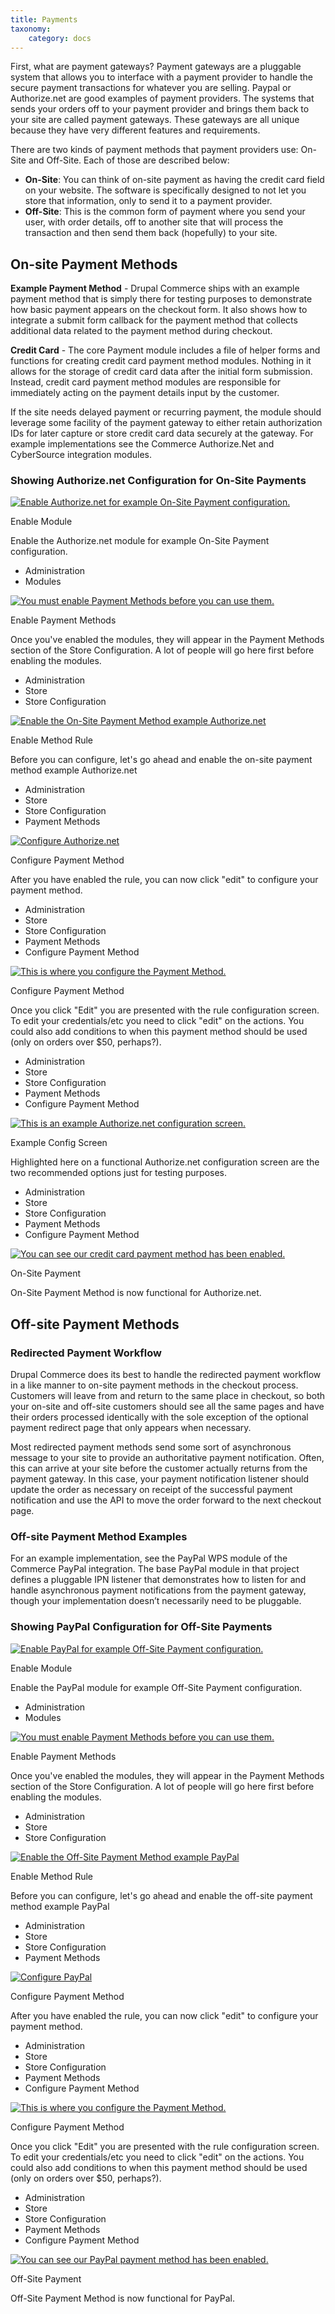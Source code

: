 ```yaml
---
title: Payments
taxonomy:
    category: docs
---
```


<div class="docs-enhanced">
<p>First, what are payment gateways? Payment gateways are a pluggable system that allows you to interface with a payment provider to handle the secure payment transactions for whatever you are selling. Paypal or Authorize.net are good examples of payment providers. The systems that sends your orders off to your payment provider and brings them back to your site are called payment gateways. These gateways are all unique because they have very different features and requirements.</p>
<p>There are two kinds of payment methods that payment providers use: On-Site and Off-Site. Each of those are described below:</p>
<ul>
    <li><strong>On-Site</strong>: You can think of on-site payment as having the credit card field on your website. The software is specifically designed to not let you store that information, only to send it to a payment provider.</li>
    <li><strong>Off-Site</strong>: This is the common form of payment where you send your user, with order details, off to another site that will process the transaction and then send them back (hopefully) to your site.</li>
</ul>
<h2>On-site Payment Methods</h2>
<p><strong>Example Payment Method</strong> - Drupal Commerce ships with an example payment method that is simply there for testing purposes to demonstrate how basic payment appears on the checkout form. It also shows how to integrate a submit form callback for the payment method that collects additional data related to the payment method during checkout.</p>
<p><strong>Credit Card</strong> - The core Payment module includes a file of helper forms and functions for creating credit card payment method modules. Nothing in it allows for the storage of credit card data after the initial form submission. Instead, credit card payment method modules are responsible for immediately acting on the payment details input by the customer.</p>
<p>If the site needs delayed payment or recurring payment, the module should leverage some facility of the payment gateway to either retain authorization IDs for later capture or store credit card data securely at the gateway. For example implementations see the Commerce Authorize.Net and CyberSource integration modules.</p>
<h3>Showing Authorize.net Configuration for On-Site Payments</h3>
<div class="screenshot screenshot-caption">
    <div class="img">
        <a href="/sites/default/files/docs/Pay-OnOffSite-On-1.png">
            <img src="/sites/default/files/docs/Pay-OnOffSite-On-1.png" alt="Enable Authorize.net for example On-Site Payment configuration." />
        </a>
    </div>
    <div class="caption">
        <p class="caption-title">Enable Module</p>
        <p>Enable the Authorize.net module for example On-Site Payment configuration.</p>
    </div>
    <ul class="screenshot_breadcrumbs">
        <li class="first">Administration</li>
        <li class="last">Modules</li>
    </ul>
</div>

<div class="screenshot screenshot-caption">
    <div class="img">
        <a href="/sites/default/files/docs/Pay-OnOffSite-On-2.png">
            <img src="/sites/default/files/docs/Pay-OnOffSite-On-2.png" alt="You must enable Payment Methods before you can use them." />
        </a>
    </div>
    <div class="caption">
        <p class="caption-title">Enable Payment Methods</p>
        <p>Once you've enabled the modules, they will appear in the Payment Methods section of the Store Configuration. A lot of people will go here first before enabling the modules.</p>
    </div>
    <ul class="screenshot_breadcrumbs">
        <li class="first">Administration</li>
        <li>Store</li>
        <li class="last">Store Configuration</li>
    </ul>
</div>

<div class="screenshot screenshot-caption">
    <div class="img">
        <a href="/sites/default/files/docs/Pay-OnOffSite-On-3.png">
            <img src="/sites/default/files/docs/Pay-OnOffSite-On-3.png" alt="Enable the On-Site Payment Method example Authorize.net" />
        </a>
    </div>
    <div class="caption">
        <p class="caption-title">Enable Method Rule</p>
        <p>Before you can configure, let's go ahead and enable the on-site payment method example Authorize.net</p>
    </div>
    <ul class="screenshot_breadcrumbs">
        <li class="first">Administration</li>
        <li>Store</li>
        <li>Store Configuration</li>
        <li class="last">Payment Methods</li>
    </ul>
</div>

<div class="screenshot screenshot-caption">
    <div class="img">
        <a href="/sites/default/files/docs/Pay-OnOffSite-On-4.png">
            <img src="/sites/default/files/docs/Pay-OnOffSite-On-4.png" alt="Configure Authorize.net" />
        </a>
    </div>
    <div class="caption">
        <p class="caption-title">Configure Payment Method</p>
        <p>After you have enabled the rule, you can now click "edit" to configure your payment method.</p>
    </div>
    <ul class="screenshot_breadcrumbs">
        <li class="first">Administration</li>
        <li>Store</li>
        <li>Store Configuration</li>
        <li>Payment Methods</li>
        <li class="last">Configure Payment Method</li>
    </ul>
</div>

<div class="screenshot screenshot-caption">
    <div class="img">
        <a href="/sites/default/files/docs/Pay-OnOffSite-ON-5.png">
            <img src="/sites/default/files/docs/Pay-OnOffSite-ON-5.png" alt="This is where you configure the Payment Method." />
        </a>
    </div>
    <div class="caption">
        <p class="caption-title">Configure Payment Method</p>
        <p>Once you click "Edit" you are presented with the rule configuration screen. To edit your credentials/etc you need to click "edit" on the actions. You could also add conditions to when this payment method should be used (only on orders over $50, perhaps?).</p>
    </div>
    <ul class="screenshot_breadcrumbs">
        <li class="first">Administration</li>
        <li>Store</li>
        <li>Store Configuration</li>
        <li>Payment Methods</li>
        <li class="last">Configure Payment Method</li>
    </ul>
</div>

<div class="screenshot screenshot-caption">
    <div class="img">
        <a href="/sites/default/files/docs/Pay-OnOffSite-On-6.png">
            <img src="/sites/default/files/docs/Pay-OnOffSite-On-6.png" alt="This is an example Authorize.net configuration screen." />
        </a>
    </div>
    <div class="caption">
        <p class="caption-title">Example Config Screen</p>
        <p>Highlighted here on a functional Authorize.net configuration screen are the two recommended options just for testing purposes.</p>
    </div>
    <ul class="screenshot_breadcrumbs">
        <li class="first">Administration</li>
        <li>Store</li>
        <li>Store Configuration</li>
        <li>Payment Methods</li>
        <li class="last">Configure Payment Method</li>
    </ul>
</div>

<div class="screenshot screenshot-caption">
    <div class="img">
        <a href="/sites/default/files/docs/Pay-OnOffSite-On-7.png">
            <img src="/sites/default/files/docs/Pay-OnOffSite-On-7.png" alt="You can see our credit card payment method has been enabled." />
        </a>
    </div>
    <div class="caption">
        <p class="caption-title">On-Site Payment</p>
        <p>On-Site Payment Method is now functional for Authorize.net.</p>
    </div>
</div>
<h2>Off-site Payment Methods</h2>
<h3>Redirected Payment Workflow</h3>
<p>Drupal Commerce does its best to handle the redirected payment workflow in a like manner to on-site payment methods in the checkout process. Customers will leave from and return to the same place in checkout, so both your on-site and off-site customers should see all the same pages and have their orders processed identically with the sole exception of the optional payment redirect page that only appears when necessary.</p>
<p>Most redirected payment methods send some sort of asynchronous message to your site to provide an authoritative payment notification. Often, this can arrive at your site before the customer actually returns from the payment gateway. In this case, your payment notification listener should update the order as necessary on receipt of the successful payment notification and use the API to move the order forward to the next checkout page.</p>
<h3>Off-site Payment Method Examples</h3>
<p>For an example implementation, see the PayPal WPS module of the Commerce PayPal integration. The base PayPal module in that project defines a pluggable IPN listener that demonstrates how to listen for and handle asynchronous payment notifications from the payment gateway, though your implementation doesn’t necessarily need to be pluggable.</p>
<h3>Showing PayPal Configuration for Off-Site Payments</h3>
<div class="screenshot screenshot-caption">
    <div class="img">
        <a href="/sites/default/files/docs/Pay-OnOffSite-Off-1.png">
            <img src="/sites/default/files/docs/Pay-OnOffSite-Off-1.png" alt="Enable PayPal for example Off-Site Payment configuration." />
        </a>
    </div>
    <div class="caption">
        <p class="caption-title">Enable Module</p>
        <p>Enable the PayPal module for example Off-Site Payment configuration.</p>
    </div>
    <ul class="screenshot_breadcrumbs">
        <li class="first">Administration</li>
        <li class="last">Modules</li>
    </ul>
</div>

<div class="screenshot screenshot-caption">
    <div class="img">
        <a href="/sites/default/files/docs/Pay-OnOffSite-Off-2.png">
            <img src="/sites/default/files/docs/Pay-OnOffSite-Off-2.png" alt="You must enable Payment Methods before you can use them." />
        </a>
    </div>
    <div class="caption">
        <p class="caption-title">Enable Payment Methods</p>
        <p>Once you've enabled the modules, they will appear in the Payment Methods section of the Store Configuration. A lot of people will go here first before enabling the modules.</p>
    </div>
    <ul class="screenshot_breadcrumbs">
        <li class="first">Administration</li>
        <li>Store</li>
        <li class="last">Store Configuration</li>
    </ul>
</div>

<div class="screenshot screenshot-caption">
    <div class="img">
        <a href="/sites/default/files/docs/Pay-OnOffSite-Off-3.png">
            <img src="/sites/default/files/docs/Pay-OnOffSite-Off-3.png" alt="Enable the Off-Site Payment Method example PayPal" />
        </a>
    </div>
    <div class="caption">
        <p class="caption-title">Enable Method Rule</p>
        <p>Before you can configure, let's go ahead and enable the off-site payment method example PayPal</p>
    </div>
    <ul class="screenshot_breadcrumbs">
        <li class="first">Administration</li>
        <li>Store</li>
        <li>Store Configuration</li>
        <li class="last">Payment Methods</li>
    </ul>
</div>

<div class="screenshot screenshot-caption">
    <div class="img">
        <a href="/sites/default/files/docs/Pay-OnOffSite-Off-4.png">
            <img src="/sites/default/files/docs/Pay-OnOffSite-Off-4.png" alt="Configure PayPal" />
        </a>
    </div>
    <div class="caption">
        <p class="caption-title">Configure Payment Method</p>
        <p>After you have enabled the rule, you can now click "edit" to configure your payment method.</p>
    </div>
    <ul class="screenshot_breadcrumbs">
        <li class="first">Administration</li>
        <li>Store</li>
        <li>Store Configuration</li>
        <li>Payment Methods</li>
        <li class="last">Configure Payment Method</li>
    </ul>
</div>

<div class="screenshot screenshot-caption">
    <div class="img">
        <a href="/sites/default/files/docs/Pay-OnOffSite-Off-5.png">
            <img src="/sites/default/files/docs/Pay-OnOffSite-Off-5.png" alt="This is where you configure the Payment Method." />
        </a>
    </div>
    <div class="caption">
        <p class="caption-title">Configure Payment Method</p>
        <p>Once you click "Edit" you are presented with the rule configuration screen. To edit your credentials/etc you need to click "edit" on the actions. You could also add conditions to when this payment method should be used (only on orders over $50, perhaps?).</p>
    </div>
    <ul class="screenshot_breadcrumbs">
        <li class="first">Administration</li>
        <li>Store</li>
        <li>Store Configuration</li>
        <li>Payment Methods</li>
        <li class="last">Configure Payment Method</li>
    </ul>
</div>

<div class="screenshot screenshot-caption">
    <div class="img">
        <a href="/sites/default/files/docs/Pay-OnOffSite-Off-6.png">
            <img src="/sites/default/files/docs/Pay-OnOffSite-Off-6.png" alt="You can see our PayPal payment method has been enabled." />
        </a>
    </div>
    <div class="caption">
        <p class="caption-title">Off-Site Payment</p>
        <p>Off-Site Payment Method is now functional for PayPal.</p>
    </div>
</div>
</div>